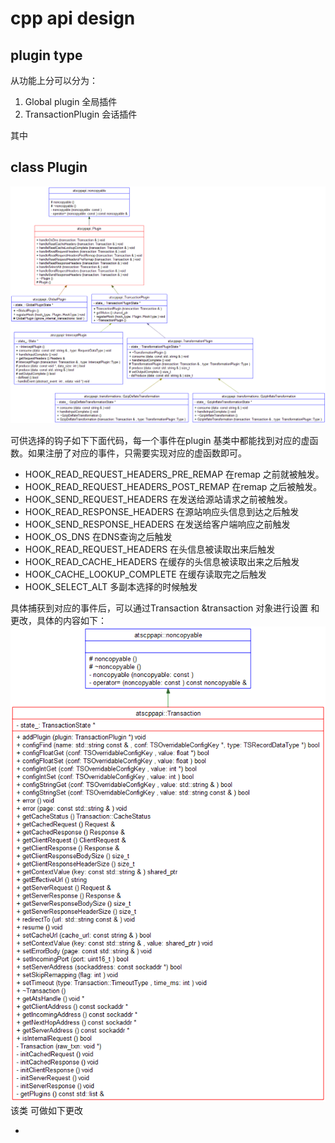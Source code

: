 # cpp api design
## plugin type 
从功能上分可以分为：

 1. Global plugin    全局插件
 2. TransactionPlugin 会话插件
 
 其中

## class Plugin  
![](cpp_api_image/UMLClassDiagram-Plugin.png) 

可供选择的钩子如下下面代码，每一个事件在plugin 基类中都能找到对应的虚函数。如果注册了对应的事件，只需要实现对应的虚函数即可。
* HOOK_READ_REQUEST_HEADERS_PRE_REMAP  在remap 之前就被触发。
* HOOK_READ_REQUEST_HEADERS_POST_REMAP   在remap 之后被触发。
* HOOK_SEND_REQUEST_HEADERS  在发送给源站请求之前被触发。
* HOOK_READ_RESPONSE_HEADERS  在源站响应头信息到达之后触发
* HOOK_SEND_RESPONSE_HEADERS  在发送给客户端响应之前触发
* HOOK_OS_DNS  在DNS查询之后触发
* HOOK_READ_REQUEST_HEADERS  在头信息被读取出来后触发
* HOOK_READ_CACHE_HEADERS  在缓存的头信息被读取出来之后触发  
* HOOK_CACHE_LOOKUP_COMPLETE 在缓存读取完之后触发
* HOOK_SELECT_ALT 多副本选择的时候触发

具体捕获到对应的事件后，可以通过Transaction &transaction 对象进行设置 和更改，具体的内容如下：
![](cpp_api_image/UMLClassDiagram-Transaction.png) 
该类 可做如下更改

* 